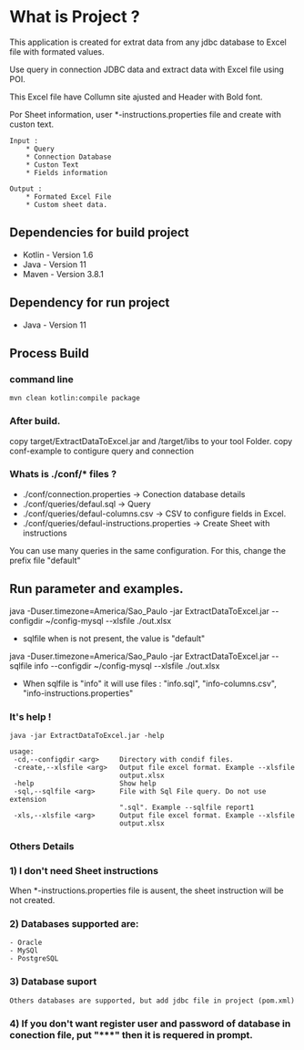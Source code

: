 # What is Project ?

This application is created for extrat data from any jdbc database to Excel file with formated values.

Use query in connection JDBC data and extract data with Excel file using POI. 

This Excel file have Collumn site ajusted and Header with Bold font.

Por Sheet information, user *-instructions.properties file and create with custon text.  

    Input :  
        * Query
        * Connection Database
        * Custon Text
        * Fields information

    Output :
        * Formated Excel File
        * Custom sheet data.

## Dependencies for build project

  * Kotlin - Version 1.6
  * Java   - Version 11
  * Maven  - Version 3.8.1

## Dependency for run project

  * Java   - Version 11

## Process Build

### command line
    mvn clean kotlin:compile package

### After build.

copy target/ExtractDataToExcel.jar and /target/libs to your tool Folder.
copy conf-example to contigure query and connection

### Whats is ./conf/* files ?

   + ./conf/connection.properties -> Conection database details
   + ./conf/queries/defaul.sql    -> Query
   + ./conf/queries/defaul-columns.csv    -> CSV to configure fields in Excel.
   + ./conf/queries/defaul-instructions.properties    -> Create Sheet with instructions

You can use many queries in the same configuration. 
For this, change the prefix file "default"

## Run parameter and examples. 

java -Duser.timezone=America/Sao_Paulo -jar ExtractDataToExcel.jar --configdir ~/config-mysql --xlsfile ./out.xlsx

   - sqlfile when is not present, the value is "default" 

java -Duser.timezone=America/Sao_Paulo -jar ExtractDataToExcel.jar --sqlfile info --configdir ~/config-mysql --xlsfile ./out.xlsx

   - When sqlfile is "info" it will use files : "info.sql", "info-columns.csv", "info-instructions.properties"

### It's help !

```
java -jar ExtractDataToExcel.jar -help

usage:
 -cd,--configdir <arg>     Directory with condif files.
 -create,--xlsfile <arg>   Output file excel format. Example --xlsfile
                           output.xlsx
 -help                     Show help
 -sql,--sqlfile <arg>      File with Sql File query. Do not use extension
                           ".sql". Example --sqlfile report1
 -xls,--xlsfile <arg>      Output file excel format. Example --xlsfile
                           output.xlsx
```                           

### Others Details

### 1) I don't need Sheet instructions
   When *-instructions.properties file is ausent, the sheet instruction will be not created.

### 2) Databases supported are:
    - Oracle
    - MySQl
    - PostgreSQL

### 3) Database suport 
    Others databases are supported, but add jdbc file in project (pom.xml)

### 4) If you don't want register user and password of database in conection file, put "***" then it is requered in prompt.